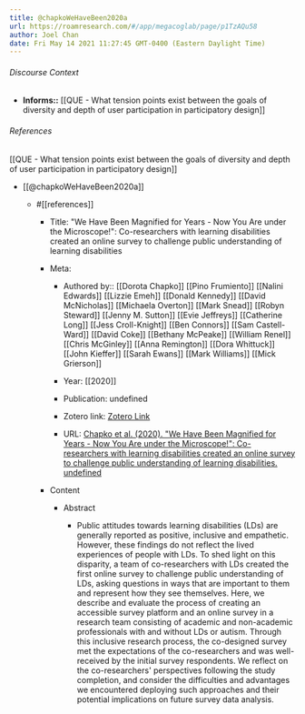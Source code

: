 ```yaml
---
title: @chapkoWeHaveBeen2020a
url: https://roamresearch.com/#/app/megacoglab/page/p1TzAQu58
author: Joel Chan
date: Fri May 14 2021 11:27:45 GMT-0400 (Eastern Daylight Time)
---
```




###### Discourse Context

- **Informs::** [[QUE - What tension points exist between the goals of diversity and depth of user participation in participatory design]]

###### References

[[QUE - What tension points exist between the goals of diversity and depth of user participation in participatory design]]

- [[@chapkoWeHaveBeen2020a]]

    - #[[references]]

        - Title: "We Have Been Magnified for Years - Now You Are under the Microscope!": Co-researchers with learning disabilities created an online survey to challenge public understanding of learning disabilities

        - Meta:

            - Authored by:: [[Dorota Chapko]] [[Pino Frumiento]] [[Nalini Edwards]] [[Lizzie Emeh]] [[Donald Kennedy]] [[David McNicholas]] [[Michaela Overton]] [[Mark Snead]] [[Robyn Steward]] [[Jenny M. Sutton]] [[Evie Jeffreys]] [[Catherine Long]] [[Jess Croll-Knight]] [[Ben Connors]] [[Sam Castell-Ward]] [[David Coke]] [[Bethany McPeake]] [[William Renel]] [[Chris McGinley]] [[Anna Remington]] [[Dora Whittuck]] [[John Kieffer]] [[Sarah Ewans]] [[Mark Williams]] [[Mick Grierson]]

            - Year: [[2020]]

            - Publication: undefined

            - Zotero link: [Zotero Link](zotero://select/items/7_VET53MJ2)

            - URL: [Chapko et al. (2020). "We Have Been Magnified for Years - Now You Are under the Microscope!": Co-researchers with learning disabilities created an online survey to challenge public understanding of learning disabilities. undefined](https://doi.org/10.1145/3313831.3376278)

        - Content

            - Abstract

                - Public attitudes towards learning disabilities (LDs) are generally reported as positive, inclusive and empathetic. However, these findings do not reflect the lived experiences of people with LDs. To shed light on this disparity, a team of co-researchers with LDs created the first online survey to challenge public understanding of LDs, asking questions in ways that are important to them and represent how they see themselves. Here, we describe and evaluate the process of creating an accessible survey platform and an online survey in a research team consisting of academic and non-academic professionals with and without LDs or autism. Through this inclusive research process, the co-designed survey met the expectations of the co-researchers and was well-received by the initial survey respondents. We reflect on the co-researchers' perspectives following the study completion, and consider the difficulties and advantages we encountered deploying such approaches and their potential implications on future survey data analysis.
